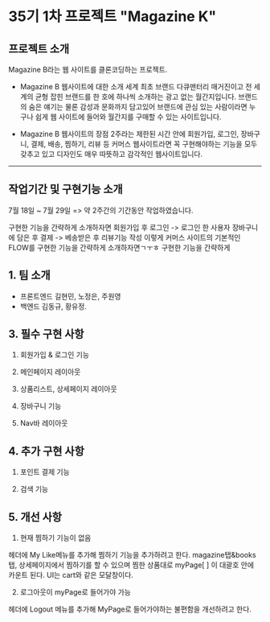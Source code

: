# 35기 1차 프로젝트 "Magazine K"

## 프로젝트 소개
 Magazine B라는 웹 사이트를 클론코딩하는 프로젝트.
 
 - Magazine B 웹사이트에 대한 소개
 세계 최초 브랜드 다큐맨터리 매거진이고 전 세계의 균형 잡힌 브랜드를 한 호에 하나씩 소개하는 광고 없는 월간지입니다. 
 브랜드의 숨은 얘기는 물론 감성과 문화까지 담고있어 브랜드에 관심 있는 사람이라면 누구나 쉽게 웹 사이트에 들어와
 월간지를 구매할 수 있는 사이트입니다.
 
  
 - Magazine B 웹사이트의 장점
  2주라는 제한된 시간 안에 
  회원가입, 로그인, 장바구니, 결제, 배송, 찜하기, 리뷰 등 
  커머스 웹사이트라면 꼭 구현해야하는 기능을 모두 갖추고 있고
  디자인도 매우 따뜻하고 감각적인 웹사이트입니다.
  
 -------
 
 ## 작업기간 및 구현기능 소개
 7월 18일 ~ 7월 29일 => 약 2주간의 기간동안 작업하였습니다.
 
 구현한 기능을 간략하게 소개하자면
 회원가입 후 로그인 -> 로그인 한 사용자 장바구니에 담은 후 결제 -> 베송받은 후 리뷰기능 작성
 이렇게 커머스 사이트의 기본적인 FLOW를 
 구현한 기능을 간략하게 소개하자면ㄱㅜㅎ
 구현한 기능을 간략하게 
 
 
 
 


## 1. 팀 소개

- 프론트엔드
  길현민, 노정은, 주원영
- 백엔드
  김동규, 황유정.

## 3. 필수 구현 사항

1. 회원가입 & 로그인 기능

2. 메인페이지 레이아웃

3. 상품리스트, 상세페이지 레이아웃

4. 장바구니 기능

5. Nav바 레이아웃

## 4. 추가 구현 사항

1. 포인트 결제 기능

2. 검색 기능

## 5. 개선 사항

1. 현재 찜하기 기능이 없음

헤더에 My Like메뉴를 추가해 찜하기 기능을 추가하려고 한다.
magazine탭&books탭, 상세페이지에서 찜하기를 할 수 있으며
찜한 상품대로 myPage[ ] 이 대괄호 안에 카운트 된다.
UI는 cart와 같은 모달창이다.

2. 로그아웃이 myPage로 들어가야 가능

헤더에 Logout 메뉴를 추가해 MyPage로 들어가야하는 불편함을 개선하려고 한다.
